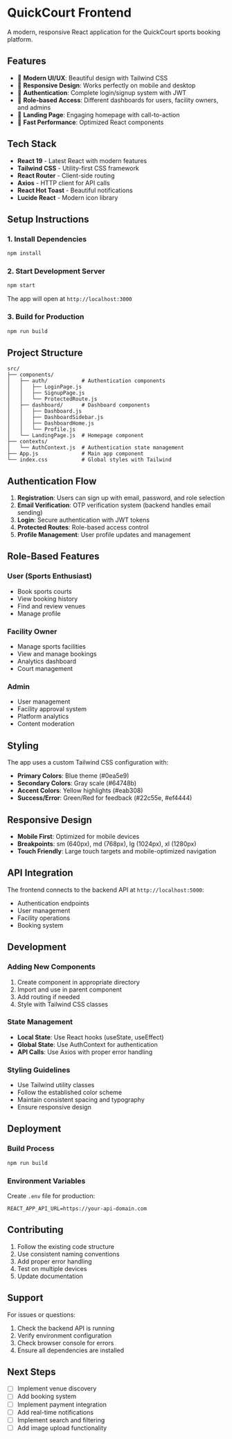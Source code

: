 # QuickCourt Frontend

A modern, responsive React application for the QuickCourt sports booking platform.

## Features

- 🎨 **Modern UI/UX**: Beautiful design with Tailwind CSS
- 📱 **Responsive Design**: Works perfectly on mobile and desktop
- 🔐 **Authentication**: Complete login/signup system with JWT
- 👥 **Role-based Access**: Different dashboards for users, facility owners, and admins
- 🎯 **Landing Page**: Engaging homepage with call-to-action
- 🚀 **Fast Performance**: Optimized React components

## Tech Stack

- **React 19** - Latest React with modern features
- **Tailwind CSS** - Utility-first CSS framework
- **React Router** - Client-side routing
- **Axios** - HTTP client for API calls
- **React Hot Toast** - Beautiful notifications
- **Lucide React** - Modern icon library

## Setup Instructions

### 1. Install Dependencies
```bash
npm install
```

### 2. Start Development Server
```bash
npm start
```

The app will open at `http://localhost:3000`

### 3. Build for Production
```bash
npm run build
```

## Project Structure

```
src/
├── components/
│   ├── auth/           # Authentication components
│   │   ├── LoginPage.js
│   │   ├── SignupPage.js
│   │   └── ProtectedRoute.js
│   ├── dashboard/      # Dashboard components
│   │   ├── Dashboard.js
│   │   ├── DashboardSidebar.js
│   │   ├── DashboardHome.js
│   │   └── Profile.js
│   └── LandingPage.js  # Homepage component
├── contexts/
│   └── AuthContext.js  # Authentication state management
├── App.js              # Main app component
└── index.css           # Global styles with Tailwind
```

## Authentication Flow

1. **Registration**: Users can sign up with email, password, and role selection
2. **Email Verification**: OTP verification system (backend handles email sending)
3. **Login**: Secure authentication with JWT tokens
4. **Protected Routes**: Role-based access control
5. **Profile Management**: User profile updates and management

## Role-Based Features

### User (Sports Enthusiast)
- Book sports courts
- View booking history
- Find and review venues
- Manage profile

### Facility Owner
- Manage sports facilities
- View and manage bookings
- Analytics dashboard
- Court management

### Admin
- User management
- Facility approval system
- Platform analytics
- Content moderation

## Styling

The app uses a custom Tailwind CSS configuration with:
- **Primary Colors**: Blue theme (#0ea5e9)
- **Secondary Colors**: Gray scale (#64748b)
- **Accent Colors**: Yellow highlights (#eab308)
- **Success/Error**: Green/Red for feedback (#22c55e, #ef4444)

## Responsive Design

- **Mobile First**: Optimized for mobile devices
- **Breakpoints**: sm (640px), md (768px), lg (1024px), xl (1280px)
- **Touch Friendly**: Large touch targets and mobile-optimized navigation

## API Integration

The frontend connects to the backend API at `http://localhost:5000`:
- Authentication endpoints
- User management
- Facility operations
- Booking system

## Development

### Adding New Components
1. Create component in appropriate directory
2. Import and use in parent component
3. Add routing if needed
4. Style with Tailwind CSS classes

### State Management
- **Local State**: Use React hooks (useState, useEffect)
- **Global State**: Use AuthContext for authentication
- **API Calls**: Use Axios with proper error handling

### Styling Guidelines
- Use Tailwind utility classes
- Follow the established color scheme
- Maintain consistent spacing and typography
- Ensure responsive design

## Deployment

### Build Process
```bash
npm run build
```

### Environment Variables
Create `.env` file for production:
```env
REACT_APP_API_URL=https://your-api-domain.com
```

## Contributing

1. Follow the existing code structure
2. Use consistent naming conventions
3. Add proper error handling
4. Test on multiple devices
5. Update documentation

## Support

For issues or questions:
1. Check the backend API is running
2. Verify environment configuration
3. Check browser console for errors
4. Ensure all dependencies are installed

## Next Steps

- [ ] Implement venue discovery
- [ ] Add booking system
- [ ] Implement payment integration
- [ ] Add real-time notifications
- [ ] Implement search and filtering
- [ ] Add image upload functionality
